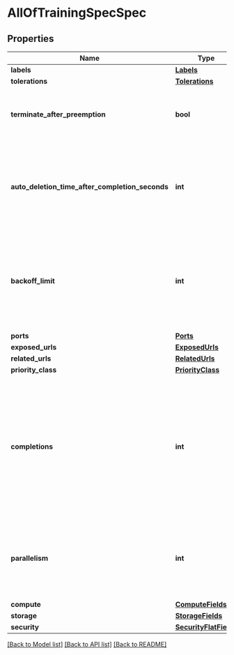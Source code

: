 # AllOfTrainingSpecSpec

## Properties
Name | Type | Description | Notes
------------ | ------------- | ------------- | -------------
**labels** | [**Labels**](Labels.md) |  | [optional] 
**tolerations** | [**Tolerations**](Tolerations.md) |  | [optional] 
**terminate_after_preemption** | **bool** | Indicates if the job should be terminated by the system after it has been preempted. | [optional] 
**auto_deletion_time_after_completion_seconds** | **int** | Specifies the duration after which a finished workload (completed or failed) will be automatically deleted. The default is 30 days. | [optional] 
**backoff_limit** | **int** | Specifies the number of retries before marking a workload as failed (not applicable to Inference workloads). The default value is 6. | [optional] 
**ports** | [**Ports**](Ports.md) |  | [optional] 
**exposed_urls** | [**ExposedUrls**](ExposedUrls.md) |  | [optional] 
**related_urls** | [**RelatedUrls**](RelatedUrls.md) |  | [optional] 
**priority_class** | [**PriorityClass**](PriorityClass.md) |  | [optional] 
**completions** | **int** | Used with Hyperparameter Optimization. Specifies the number of successful pods the job should reach to be completed. The Job will be marked as successful once the specified amount of pods has been reached. | [optional] 
**parallelism** | **int** | Used with Hyperparameter Optimization. Specifies the maximum number of pods the workload should run at any given time. | [optional] 
**compute** | [**ComputeFields**](ComputeFields.md) |  | [optional] 
**storage** | [**StorageFields**](StorageFields.md) |  | [optional] 
**security** | [**SecurityFlatFields**](SecurityFlatFields.md) |  | [optional] 

[[Back to Model list]](../README.md#documentation-for-models) [[Back to API list]](../README.md#documentation-for-api-endpoints) [[Back to README]](../README.md)

